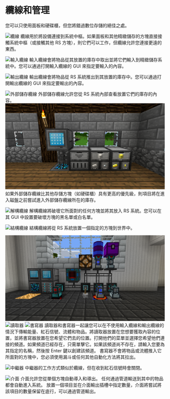 # 纜線和管理

您可以只使用面板和硬碟櫃，但您將錯過數位存儲的絕佳之處。

![纜線](item:refinedstorage:cable)
纜線用於將設備連接到系統中樞。如果面板和其他精緻儲存的方塊直接接觸系統中樞（或接觸其他 RS 方塊），則它們可以工作，但纜線允許您連接更遠的東西。

![輸入纜線](item:refinedstorage:importer)
輸入纜線會將物品從其放置的庫存中取出並將它們輸入到精緻儲存系統中。您可以通過打開輸入纜線的 GUI 來指定要輸入的內容。

![輸出纜線](item:refinedstorage:exporter)
輸出纜線會將物品從 RS 系統推出到其放置的庫存中。您可以通過打開輸出纜線的 GUI 來指定要輸出的內容。

![外部儲存纜線](item:refinedstorage:external_storage)
外部儲存纜線允許您從 RS 系統內部查看放置它們的庫存的內容。
![](external_storage.png)
如果外部儲存纜線比其他存儲方塊（如硬碟櫃）具有更高的優先級，則項目將在進入磁盤之前嘗試進入外部儲存纜線所在的庫存。

![解構纜線](item:refinedstorage:destructor)
解構纜線將破壞它所面對的任何方塊並將其放入 RS 系統。您可以在其 GUI 中設置要破壞方塊的黑名單或白名單。

![結構纜線](item:refinedstorage:constructor)
結構纜線將從 RS 系統放置一個指定的方塊到世界中。

![](read_write.png)
![讀取器](item:refinedstorage:reader)
![書寫器](item:refinedstorage:writer)
讀取器和書寫器一起讓您可以在不使用輸入纜線和輸出纜線的情況下傳輸能量、紅石信號、流體和物品。將讀取器放置在您想要獲取內容的位置，並將書寫器放置在您希望它們去的位置。打開他們的菜單並選擇您希望他們連接的頻道。如果頻道已經存在，只需單擊它。如果該頻道尚不存在，請輸入您要為其指定的名稱，然後按 Enter 鍵以創建該頻道。
書寫器不會將物品或流體推入它所面對的方塊中，您必須使用漏斗或任何其他自動化方法將其拉出。

![中繼器](item:refinedstorage:relay)
中繼器的工作方式類似於纜線，但在收到紅石信號時會關閉。

![介面](item:refinedstorage:interface)
介面允許您從單個方塊自動導入和導出。
任何通過管道輸送到其中的物品都會自動進入系統。
放置一個項目並在介面輸出插槽中指定數量，介面將嘗試將該項目的數量保留在底行，可以通過管道輸出。